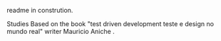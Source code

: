 readme in constrution. 

Studies Based on the book "test driven development teste e design no mundo real"  writer Mauricio Aniche .

